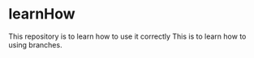 # learnHow
This repository is to learn how to use it correctly
This is to learn how to using branches.
